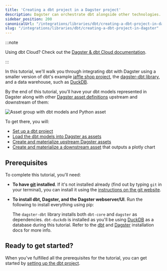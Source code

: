 ```yaml
---
title: 'Creating a dbt project in a Dagster project'
description: Dagster can orchestrate dbt alongside other technologies.
sidebar_position: 200
canonicalUrl: "/integrations/libraries/dbt/creating-a-dbt-project-in-dagster"
slug: "/integrations/libraries/dbt/creating-a-dbt-project-in-dagster"
---
```


:::note

Using dbt Cloud? Check out the [Dagster & dbt Cloud documentation](/integrations/libraries/dbt/dbt-cloud).

:::

In this tutorial, we'll walk you through integrating dbt with Dagster using a smaller version of dbt's example [jaffle shop project](https://github.com/dbt-labs/jaffle_shop), the [dagster-dbt library](/api/libraries/dagster-dbt), and a data warehouse, such as [DuckDB](https://duckdb.org).

By the end of this tutorial, you'll have your dbt models represented in Dagster along with other [Dagster asset definitions](/integrations/libraries/dbt/reference#dbt-models-and-dagster-asset-definitions) upstream and downstream of them:

![Asset group with dbt models and Python asset](/images/integrations/dbt/creating-a-dbt-project-in-dagster/downstream-assets/asset-graph-materialized.png)

To get there, you will:

- [Set up a dbt project](/integrations/libraries/dbt/creating-a-dbt-project-in-dagster/set-up-dbt-project)
- [Load the dbt models into Dagster as assets](/integrations/libraries/dbt/creating-a-dbt-project-in-dagster/load-dbt-models)
- [Create and materialize upstream Dagster assets](/integrations/libraries/dbt/creating-a-dbt-project-in-dagster/upstream-assets)
- [Create and materialize a downstream asset](/integrations/libraries/dbt/creating-a-dbt-project-in-dagster/downstream-assets) that outputs a plotly chart

## Prerequisites

To complete this tutorial, you'll need:

- **To have [git](https://en.wikipedia.org/wiki/Git) installed**. If it's not installed already (find out by typing `git` in your terminal), you can install it using the [instructions on the git website](https://git-scm.com/book/en/v2/Getting-Started-Installing-Git).

- **To install dbt, Dagster, and the Dagster webserver/UI**. Run the following to install everything using pip:

  <PackageInstallInstructions packageName="dagster-dbt dbt-duckdb" />

  The `dagster-dbt` library installs both `dbt-core` and `dagster` as dependencies. `dbt-duckdb` is installed as you'll be using [DuckDB](https://duckdb.org) as a database during this tutorial. Refer to the [dbt](https://docs.getdbt.com/dbt-cli/install/overview) and [Dagster](/getting-started/installation) installation docs for more info.

## Ready to get started?

When you've fulfilled all the prerequisites for the tutorial, you can get started by [setting up the dbt project](/integrations/libraries/dbt/creating-a-dbt-project-in-dagster/set-up-dbt-project).
